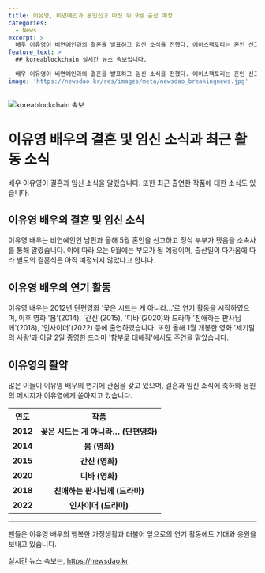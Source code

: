 ```yaml
---
title: 이유영, 비연예인과 혼인신고 마친 뒤 9월 출산 예정
categories:
  - News
excerpt: >
  배우 이유영이 비연예인과의 결혼을 발표하고 임신 소식을 전했다. 에이스팩토리는 혼인 신고를 한 지 얼마 안 된 부부가 오는 9월에 부모가 될 예정이라고 전했다. 이유영은 봄, 간신, 디바와 드라마 친애하는 판사님께, 인사이더 등의 작품에서 연기했으며, 최근에는 영화 세기말의 사랑과 드라마 함부로 대해줘에서 주연을 맡아 호평을 받았다.
feature_text: >
  ## koreablockchain 실시간 뉴스 속보입니다.

  배우 이유영이 비연예인과의 결혼을 발표하고 임신 소식을 전했다. 에이스팩토리는 혼인 신고를 한 지 얼마 안 된 부부가 오는 9월에 부모가 될 예정이라고 전했다. 이유영은 봄, 간신, 디바와 드라마 친애하는 판사님께, 인사이더 등의 작품에서 연기했으며, 최근에는 영화 세기말의 사랑과 드라마 함부로 대해줘에서 주연을 맡아 호평을 받았다.
image: 'https://newsdao.kr/res/images/meta/newsdao_breakingnews.jpg'
---
```


<p><img src="https://newsdao.kr/res/images/meta/newsdao_breakingnews.jpg" alt="koreablockchain 속보" /></p>

<h1>이유영 배우의 결혼 및 임신 소식과 최근 활동 소식</h1>

<p data-ke-size="size16">배우 이유영이 결혼과 임신 소식을 알렸습니다. 또한 최근 출연한 작품에 대한 소식도 있습니다.</p>

<h2>이유영 배우의 결혼 및 임신 소식</h2>

<p data-ke-size="size16">이유영 배우는 비연예인인 남편과 올해 5월 혼인을 신고하고 정식 부부가 됐음을 소속사를 통해 알렸습니다. 이에 따라 오는 9월에는 부모가 될 예정이며, 출산일이 다가옴에 따라 별도의 결혼식은 아직 예정되지 않았다고 합니다.</p>

<h2>이유영 배우의 연기 활동</h2>

<p data-ke-size="size16">이유영 배우는 2012년 단편영화 '꽃은 시드는 게 아니라…'로 연기 활동을 시작하였으며, 이후 영화 '봄'(2014), '간신'(2015), '디바'(2020)와 드라마 '친애하는 판사님께'(2018), '인사이더'(2022) 등에 출연하였습니다. 또한 올해 1월 개봉한 영화 '세기말의 사랑'과 이달 2일 종영한 드라마 '함부로 대해줘'에서도 주연을 맡았습니다.</p>

<h2>이유영의 활약</h2>

<p data-ke-size="size16">많은 이들이 이유영 배우의 연기에 관심을 갖고 있으며, 결혼과 임신 소식에 축하와 응원의 메시지가 이유영에게 쏟아지고 있습니다.</p>

<table>
  <tr>
    <th>연도</th>
    <th>작품</th>
  </tr>
  <tr>
    <td style="text-align: center; height: 17px;"><b>2012</b></td>
    <td style="text-align: center; height: 17px;"><b>꽃은 시드는 게 아니라… (단편영화)</b></td>
  </tr>
  <tr>
    <td style="text-align: center; height: 17px;"><b>2014</b></td>
    <td style="text-align: center; height: 17px;"><b>봄 (영화)</b></td>
  </tr>
  <tr>
    <td style="text-align: center; height: 17px;"><b>2015</b></td>
    <td style="text-align: center; height: 17px;"><b>간신 (영화)</b></td>
  </tr>
  <tr>
    <td style="text-align: center; height: 17px;"><b>2020</b></td>
    <td style="text-align: center; height: 17px;"><b>디바 (영화)</b></td>
  </tr>
  <tr>
    <td style="text-align: center; height: 17px;"><b>2018</b></td>
    <td style="text-align: center; height: 17px;"><b>친애하는 판사님께 (드라마)</b></td>
  </tr>
  <tr>
    <td style="text-align: center; height: 17px;"><b>2022</b></td>
    <td style="text-align: center; height: 17px;"><b>인사이더 (드라마)</b></td>
  </tr>
</table>

<hr>

<p data-ke-size="size16">팬들은 이유영 배우의 행복한 가정생활과 더불어 앞으로의 연기 활동에도 기대와 응원을 보내고 있습니다.</p>
실시간 뉴스 속보는, <a href="https://newsdao.kr" rel="dofollow">https://newsdao.kr</a>


